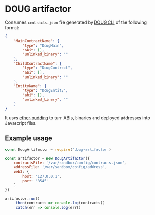 # DOUG artifactor

Consumes `contracts.json` file generated by [DOUG CLI](https://github.com/ruchevits/doug-cli) of the following format:

```json
{
	"MainContractName": {
		"type": "DougMain",
		"abi": [],
		"unlinked_binary": ""
	},
	"ChildContractName": {
		"type": "DougContract",
		"abi": [],
		"unlinked_binary": ""
	},
	"EntityName": {
		"type": "DougEntity",
		"abi": [],
		"unlinked_binary": ""
	}
}
```

It uses [ether-pudding](https://www.npmjs.com/package/ether-pudding) to turn ABIs, binaries and deployed addresses into Javascript files.

## Example usage

```javascript
const DougArtifactor = require('doug-artifactor')

const artifactor = new DougArtifactor({
	contractsFile: '/var/sandbox/config/contracts.json',
	addressFile: '/var/sandbox/config/address',
	web3: {
		host: '127.0.0.1',
		port: '8545'
	}
})

artifactor.run()
	.then(contracts => console.log(contracts))
	.catch(err => console.log(err))
```